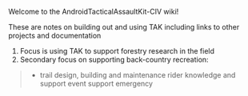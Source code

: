 Welcome to the AndroidTacticalAssaultKit-CIV wiki!

These are notes on building out and using TAK including links to other projects and documentation

1. Focus is using TAK to support forestry research in the field
1. Secondary focus on supporting back-country recreation: 
> * trail design, building and maintenance
rider knowledge and support
event support
emergency
